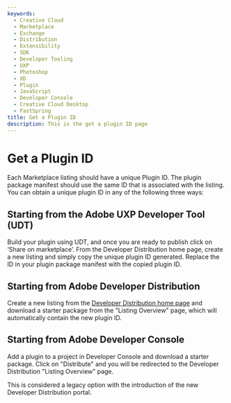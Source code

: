 ```yaml
---
keywords:
  - Creative Cloud
  - Marketplace
  - Exchange
  - Distribution
  - Extensibility
  - SDK
  - Developer Tooling
  - UXP
  - Photoshop
  - XD
  - Plugin
  - JavaScript
  - Developer Console
  - Creative Cloud Desktop
  - FastSpring
title: Get a Plugin ID
description: This is the get a plugin ID page
---
```


# Get a Plugin ID

Each Marketplace listing should have a unique Plugin ID. The plugin package manifest should use the same ID that is associated with the listing. You can obtain a unique plugin ID in any of the following three ways:

## Starting from the Adobe UXP Developer Tool (UDT)

Build your plugin using UDT, and once you are ready to publish click on ‘Share on marketplace’. From the Developer Distribution home page, create a new listing and simply copy the unique plugin ID generated. Replace the ID in your plugin package manifest with the copied plugin ID.

## Starting from Adobe Developer Distribution

Create a new listing from the [Developer Distribution home page](/distribute/home) and download a starter package from the "Listing Overview" page, which will automatically contain the new plugin ID.

## Starting from Adobe Developer Console

Add a plugin to a project in Developer Console and download a starter package. Click on "Distribute" and you will be redirected to the Developer Distribution "Listing Overview" page.

<InlineAlert slots="text"/>

This is considered a legacy option with the introduction of the new Developer Distribution portal.
